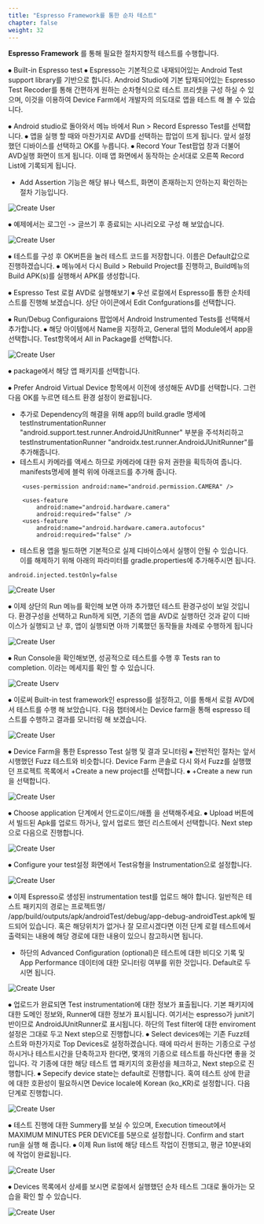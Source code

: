 ```yaml
---
title: "Espresso Framework를 통한 순차 테스트"
chapter: false
weight: 32
---
```


**Espresso Framework** 를 통해 필요한 절차지향적 테스트를 수행합니다.

⦁	Built-in Espresso test
⦁	Espresso는 기본적으로 내재되어있는 Android Test support library를 기반으로 합니다. Android Studio에 기본 탑재되어있는 Espresso Test Recoder를 통해 간편하게 원하는 순차형식으로 테스트 프리셋을 구성 하실 수 있으며, 이것을 이용하여 Device Farm에서 개발자의 의도대로 앱을 테스트 해 볼 수 있습니다.

⦁	Android studio로 돌아와서 메뉴 바에서 Run > Record Espresso Test를 선택합니다.
⦁	앱을 실행 할 때와 마찬가지로 AVD를 선택하는 팝업이 뜨게 됩니다. 앞서 설정했던 디바이스를 선택하고 OK를 누릅니다.
⦁	Record Your Test팝업 창과 더불어 AVD실행 화면이 뜨게 됩니다. 이때 앱 화면에서 동작하는 순서대로 오른쪽 Record List에 기록되게 됩니다.
* Add Assertion 기능은 해당 뷰나 텍스트, 화면이 존재하는지 안하는지 확인하는 절차 기능입니다.

![Create User](/images/ins1.png)

⦁	예제에서는 로그인 -> 글쓰기 후 종료되는 시나리오로 구성 해 보았습니다.

![Create User](/images/ins2.png)

⦁	테스트를 구성 후 OK버튼을 눌러 테스트 코드를 저장합니다. 이름은 Default값으로 진행하겠습니다.
⦁	메뉴에서 다시 Build > Rebuild Project를 진행하고, Build메뉴의 Build APK(s)를 실행해서 APK를 생성합니다.

⦁	Espresso Test 로컬 AVD로 실행해보기
⦁	우선 로컬에서 Espresso를 통한 순차테스트를 진행해 보겠습니다. 상단 아이콘에서 Edit Confgurations를 선택합니다.

⦁	Run/Debug Configuraions 팝업에서 Android Instrumented Tests를 선택해서 추가합니다.
⦁	해당 아이템에서 Name을 지정하고, General 탭의 Module에서 app을 선택합니다. Test항목에서 All in Package를 선택합니다.

![Create User](/images/ins4.png)

⦁	package에서 해당 앱 패키지를 선택합니다.

⦁	Prefer Android Virtual Device 항목에서 이전에 생성해둔 AVD를 선택합니다. 그런다음 OK를 누르면 테스트 환경 설정이 완료됩니다.
+ 추가로 Dependency의 해결을 위해 app의 build.gradle 명세에 testInstrumentationRunner "android.support.test.runner.AndroidJUnitRunner" 부분을 주석처리하고 testInstrumentationRunner "androidx.test.runner.AndroidJUnitRunner"를 추가해줍니다.
+ 테스트시 카메라를 액세스 하므로 카메라에 대한 유저 권한을 획득하여 줍니다. manifests명세에 </manifest> 블럭 위에 아래코드를 추가해 줍니다.
~~~
    <uses-permission android:name="android.permission.CAMERA" />

    <uses-feature
        android:name="android.hardware.camera"
        android:required="false" />
    <uses-feature
        android:name="android.hardware.camera.autofocus"
        android:required="false" />
~~~
+ 테스트용 앱을 빌드하면 기본적으로 실제 디바이스에서 실행이 안될 수 있습니다. 이를 해제하기 위해 아래의 파라미터를 gradle.properties에 추가해주시면 됩니다.
~~~
android.injected.testOnly=false
~~~

![Create User](/images/ins6.png)

 ⦁	이제 상단의 Run 메뉴를 확인해 보면 아까 추가했던 테스트 환경구성이 보일 것입니다. 환경구성을 선택하고 Run하게 되면, 기존의 앱을 AVD로 실행하던 것과 같이 디바이스가 실행되고 난 후, 앱이 실행되면 아까 기록했던 동작들을 차례로 수행하게 됩니다

![Create User](/images/ins7.png)

 ⦁	Run Console을 확인해보면, 성공적으로 테스트를 수행 후 Tests ran to completion. 이라는 메세지를 확인 할 수 있습니다.

![Create User](/images/ins8.png)v

 ⦁	이로써 Built-in test framework인 espresso를 설정하고, 이를 통해서 로컬 AVD에서 테스트를 수행 해 보았습니다. 다음 챕터에서는 Device farm을 통해 espresso 테스트를 수행하고 결과를 모니터링 해 보겠습니다.


![Create User](/images/ins9.png)

⦁	Device Farm을 통한 Espresso Test 실행 및 결과 모니터링
⦁	전반적인 절차는 앞서 시행했던 Fuzz 테스트와 비슷합니다. Device Farm 콘솔로 다시 와서 Fuzz를 실행했던 프로젝트 목록에서 +Create a new project를 선택합니다.
⦁	+Create a new run을 선택합니다.


![Create User](/images/ins10.png)

⦁	Choose application 단계에서 안드로이드/애플 을 선택해주세요.
⦁	Upload 버튼에서 빌드된 Apk를 업로드 하거나, 앞서 업로드 했던 리스트에서 선택합니다. Next step으로 다음으로 진행합니다.

![Create User](/images/ins11.png)

⦁	Configure your test설정 화면에서 Test유형을 Instrumentation으로 설정합니다.

![Create User](/images/ins12.png)

⦁	이제 Espresso로 생성된 instrumentation test를 업로드 해야 합니다. 일반적은 테스트 패키지의 경로는 프로젝트명/ /app/build/outputs/apk/androidTest/debug/app-debug-androidTest.apk에 빌드되어 있습니다. 혹은 해당위치가 없거나 잘 모르시겠다면 이전 단계 로컬 테스트에서 출력되는 내용에 해당 경로에 대한 내용이 있으니 참고하시면 됩니다.
* 하단의 Advanced Configuration (optional)은 테스트에 대한 비디오 기록 및 App Performance 데이터에 대한 모니터링 여부를 위한 것입니다. Default로 두시면 됩니다.

![Create User](/images/ins14.png)

⦁	업로드가 완료되면 Test instrumentation에 대한 정보가 표출됩니다. 기본 패키지에 대한 도메인 정보와, Runner에 대한 정보가 표시됩니다. 여기서는 espresso가 junit기반이므로 AndroidJUnitRunner로 표시됩니다. 하단의 Test filter에 대한 enviroment설정은 그대로 두고 Next step으로 진행합니다.
⦁	Select devices에는 기존 Fuzz테스트와 마찬가지로 Top Devices로 설정하겠습니다. 때에 따라서 원하는 기종으로 구성하시거나 테스트시간을 단축하고자 한다면, 몇개의 기종으로 테스트를 하신다면 좋을 것입니다. 각 기종에 대한 해당 테스트 앱 패키지의 호환성을 체크하고, Next step으로 진행합니다.
⦁	Sepecify device state는 default로 진행합니다. 혹여 테스트 상에 한글에 대한 호환성이 필요하시면 Device locale에 Korean (ko_KR)로 설정합니다. 다음 단계로 진행합니다.

![Create User](/images/ins15.png)

⦁	테스트 진행에 대한 Summery를 보실 수 있으며, Execution timeout에서 MAXIMUM MINUTES PER DEVICE를 5분으로 설정합니다. Confirm and start run을 실행 해 줍니다.
⦁	이제 Run list에 해당 테스트 작업이 진행되고, 평균 10분내외에 작업이 완료됩니다.

![Create User](/images/ins16.png)

⦁	Devices 목록에서 상세를 보시면 로컬에서 실행했던 순차 테스트 그대로 돌아가는 모습을 확인 할 수 있습니다.

![Create User](/images/ins17.png)

